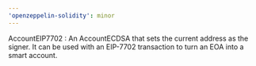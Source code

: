 ```yaml
---
'openzeppelin-solidity': minor
---
```


AccountEIP7702 : An AccountECDSA that sets the current address as the signer. It can be used with an EIP-7702 transaction to turn an EOA into a smart account.
